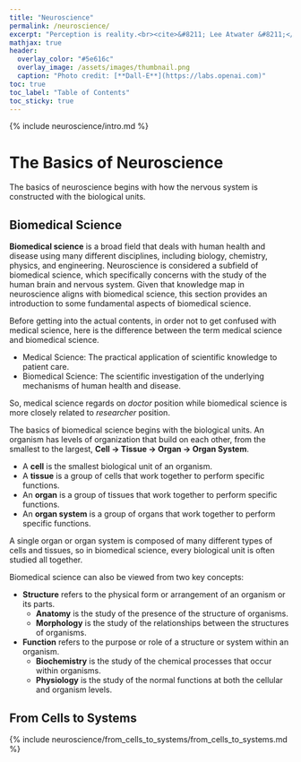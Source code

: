 ```yaml
---
title: "Neuroscience"
permalink: /neuroscience/
excerpt: "Perception is reality.<br><cite>&#8211; Lee Atwater &#8211;</cite>"
mathjax: true
header:
  overlay_color: "#5e616c"
  overlay_image: /assets/images/thumbnail.png
  caption: "Photo credit: [**Dall-E**](https://labs.openai.com)"
toc: true
toc_label: "Table of Contents"
toc_sticky: true
---
```


{% include neuroscience/intro.md %}

# The Basics of Neuroscience

The basics of neuroscience begins with how the nervous system is constructed with the biological units.

## Biomedical Science

**Biomedical science** is a broad field that deals with human health and disease using many different disciplines, including biology, chemistry, physics, and engineering. Neuroscience is considered a subfield of biomedical science, which specifically concerns with the study of the human brain and nervous system. Given that knowledge map in neuroscience aligns with biomedical science, this section provides an introduction to some fundamental aspects of biomedical science.

Before getting into the actual contents, in order not to get confused with medical science, here is the difference between the term medical science and biomedical science.
- Medical Science: The practical application of scientific knowledge to patient care.
- Biomedical Science: The scientific investigation of the underlying mechanisms of human health and disease.

So, medical science regards on *doctor* position while biomedical science is more closely related to *researcher* position.

The basics of biomedical science begins with the biological units. An organism has levels of organization that build on each other, from the smallest to the largest, **Cell &#8594; Tissue &#8594; Organ &#8594; Organ System**.
- A **cell** is the smallest biological unit of an organism.
- A **tissue** is a group of cells that work together to perform specific functions.
- An **organ** is a group of tissues that work together to perform specific functions.
- An **organ system** is a group of organs that work together to perform specific functions.

A single organ or organ system is composed of many different types of cells and tissues, so in biomedical science, every biological unit is often studied all together.

Biomedical science can also be viewed from two key concepts:
- **Structure** refers to the physical form or arrangement of an organism or its parts.
    - **Anatomy** is the study of the presence of the structure of organisms.
    - **Morphology** is the study of the relationships between the structures of organisms.
- **Function** refers to the purpose or role of a structure or system within an organism.
    - **Biochemistry** is the study of the chemical processes that occur within organisms.
    - **Physiology** is the study of the normal functions at both the cellular and organism levels.

## From Cells to Systems

{% include neuroscience/from_cells_to_systems/from_cells_to_systems.md %}
